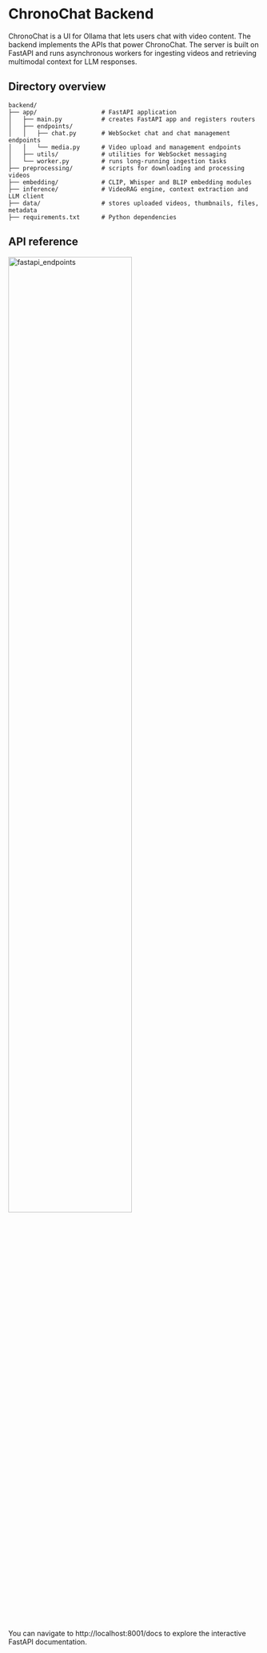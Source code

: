 # ChronoChat Backend

ChronoChat is a UI for Ollama that lets users chat with video content. The backend
implements the APIs that power ChronoChat. The server is built on FastAPI
and runs asynchronous workers for ingesting videos and retrieving
multimodal context for LLM responses.

## Directory overview

```
backend/
├── app/                  # FastAPI application
│   ├── main.py           # creates FastAPI app and registers routers
│   ├── endpoints/
│   │   ├── chat.py       # WebSocket chat and chat management endpoints
│   │   └── media.py      # Video upload and management endpoints
│   ├── utils/            # utilities for WebSocket messaging
│   └── worker.py         # runs long‑running ingestion tasks
├── preprocessing/        # scripts for downloading and processing videos
├── embedding/            # CLIP, Whisper and BLIP embedding modules
├── inference/            # VideoRAG engine, context extraction and LLM client
├── data/                 # stores uploaded videos, thumbnails, files, metadata
├── requirements.txt      # Python dependencies
```

## API reference

<img width="70%" alt="fastapi_endpoints" src="https://github.com/user-attachments/assets/0c5ad0df-39e9-419e-b708-464a70d9a43a" />



You can navigate to http://localhost:8001/docs to explore the interactive FastAPI documentation.



